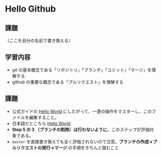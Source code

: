 # Hello Github

## 課題
（ここを自分の名前で書き換える）

## 学習内容
- git の基本概念である「リポジトリ」「ブランチ」「コミット」「マージ」を理解する
- github の重要な概念である「プルリクエスト」を理解する

## 課題
- 公式ガイドの [Hello World](https://guides.github.com/activities/hello-world/) にしたがって、一連の操作をマスターし、このファイルを編集すること。
- 日本語だとこちら [Hello World](https://docs.github.com/ja/get-started/quickstart/hello-world)
- **Step 5 の 3 （ブランチの削除）は行わないように**。このステップが評価対象である。
- `master` を直接書き換えても全く評価されないので注意。**ブランチの作成→プルリクエストの発行→マージ** の手順をきちんと踏むこと
